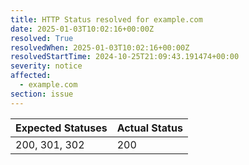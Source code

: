 ```yaml
---
title: HTTP Status resolved for example.com
date: 2025-01-03T10:02:16+00:00Z
resolved: True
resolvedWhen: 2025-01-03T10:02:16+00:00Z
resolvedStartTime: 2024-10-25T21:09:43.191474+00:00
severity: notice
affected:
  - example.com
section: issue
---
```


| Expected Statuses | Actual Status  |
|-------------------|----------------|
| 200, 301, 302 | 200 |
